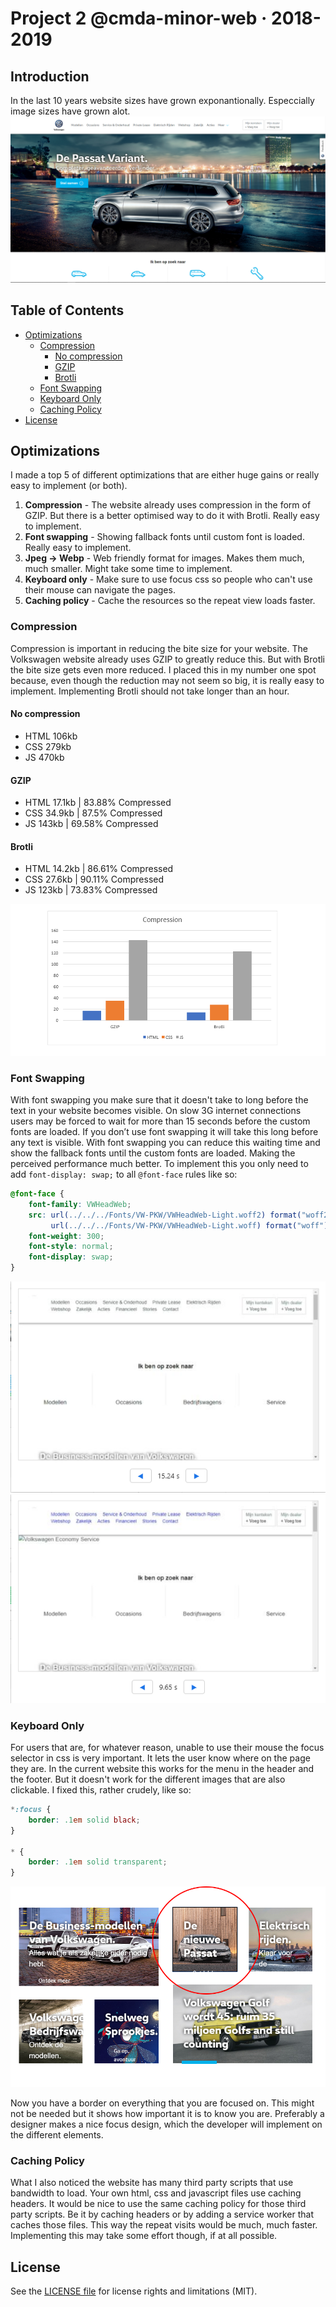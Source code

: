 # Project 2 @cmda-minor-web · 2018-2019

## Introduction
In the last 10 years website sizes have grown exponantionally. Especcially image sizes have grown alot.
![Screenshot](screens/screenshot.png)

## Table of Contents

- [Optimizations](#optimizations)
  - [Compression](#compression)
      - [No compression](#no-compression)
      - [GZIP](#gzip)
      - [Brotli](#brotli)
   - [Font Swapping](#font-swapping)
   - [Keyboard Only](#keyboard-only)
   - [Caching Policy](#caching-policy)
- [License](#license)

## Optimizations
I made a top 5 of different optimizations that are either huge gains or really easy to implement (or both).

1. **Compression** - The website already uses compression in the form of GZIP. But there is a better optimised way to do it with Brotli. Really easy to implement. 
2. **Font swapping** - Showing fallback fonts until custom font is loaded. Really easy to implement.
3. **Jpeg -> Webp** - Web friendly format for images. Makes them much, much smaller. Might take some time to implement.
4. **Keyboard only** - Make sure to use focus css so people who can't use their mouse can navigate the pages.
5. **Caching policy** -  Cache the resources so the repeat view loads faster.

### Compression

Compression is important in reducing the bite size for your website. The Volkswagen website already uses GZIP to greatly reduce this. But with Brotli the bite size gets even more reduced. I placed this in my number one spot because, even though the reduction may not seem so big, it is really easy to implement. Implementing Brotli should not take longer than an hour.

#### No compression
- HTML 106kb 
- CSS 279kb 
- JS 470kb 

#### GZIP
- HTML 17.1kb | 83.88% Compressed
- CSS 34.9kb | 87.5% Compressed
- JS 143kb | 69.58% Compressed

#### Brotli
- HTML 14.2kb | 86.61% Compressed
- CSS 27.6kb | 90.11% Compressed
- JS 123kb | 73.83% Compressed

![Compression](screens/compression.png)

### Font Swapping

With font swapping you make sure that it doesn't take to long before the text in your website becomes visible. On slow 3G internet connections users may be forced to wait for more than 15 seconds before the custom fonts are loaded. If you don’t use font swapping it will take this long before any text is visible. With font swapping you can reduce this waiting time and show the fallback fonts until the custom fonts are loaded. Making the perceived performance much better. To implement this you only need to add `font-display: swap;` to all `@font-face` rules like so:

```css
@font-face {
    font-family: VWHeadWeb;
    src: url(../../../Fonts/VW-PKW/VWHeadWeb-Light.woff2) format("woff2"), 
         url(../../../Fonts/VW-PKW/VWHeadWeb-Light.woff) format("woff");
    font-weight: 300;
    font-style: normal;
    font-display: swap;
}
```
![Fonstwap Before](screens/fontswap_before.png)
![Fontswap After](screens/fontswap_after.png)
### Keyboard Only
For users that are, for whatever reason, unable to use their mouse the focus selector in css is very important. It lets the user know where on the page they are. In the current website this works for the menu in the header and the footer. But it doesn't work for the different images that are also clickable. I fixed this, rather crudely, like so:
```css
*:focus {
    border: .1em solid black;
}

* {
    border: .1em solid transparent;
}
```

![Focus](screens/focus.png)

Now you have a border on everything that you are focused on. This might not be needed but it shows how important it is to know you are. Preferably a designer makes a nice focus design, which the developer will implement on the different elements.

### Caching Policy
What I also noticed the website has many third party scripts that use bandwidth to load. Your own html, css and javascript files use caching headers. It would be nice to use the same caching policy for those third party scripts. Be it by caching headers or by adding a service worker that caches those files. This way the repeat visits would be much, much faster. Implementing this may take some effort though, if at all possible.

## License 
See the [LICENSE file](https://github.com/Mennauu/web-app-from-scratch-18-19/blob/master/LICENSE) for license rights and limitations (MIT).
